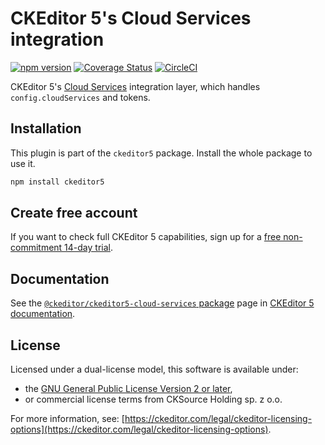 CKEditor&nbsp;5's Cloud Services integration
=======================================

[![npm version](https://badge.fury.io/js/%40ckeditor%2Fckeditor5-cloud-services.svg)](https://www.npmjs.com/package/@ckeditor/ckeditor5-cloud-services)
[![Coverage Status](https://coveralls.io/repos/github/ckeditor/ckeditor5/badge.svg?branch=master)](https://coveralls.io/github/ckeditor/ckeditor5?branch=master)
[![CircleCI](https://circleci.com/gh/ckeditor/ckeditor5.svg?style=shield)](https://app.circleci.com/pipelines/github/ckeditor/ckeditor5?branch=master)

CKEditor&nbsp;5's [Cloud Services](https://ckeditor.com/ckeditor-cloud-services/) integration layer, which handles `config.cloudServices` and tokens.

## Installation

This plugin is part of the `ckeditor5` package. Install the whole package to use it.

```bash
npm install ckeditor5
```

## Create free account

If you want to check full CKEditor&nbsp;5 capabilities, sign up for a [free non-commitment 14-day trial](https://portal.ckeditor.com/checkout?plan=free).

## Documentation

See the [`@ckeditor/ckeditor5-cloud-services` package](https://ckeditor.com/docs/ckeditor5/latest/api/cloud-services.html) page in [CKEditor&nbsp;5 documentation](https://ckeditor.com/docs/ckeditor5/latest/).

## License

Licensed under a dual-license model, this software is available under:

* the [GNU General Public License Version 2 or later](https://www.gnu.org/licenses/gpl.html),
* or commercial license terms from CKSource Holding sp. z o.o.

For more information, see: [https://ckeditor.com/legal/ckeditor-licensing-options](https://ckeditor.com/legal/ckeditor-licensing-options).
